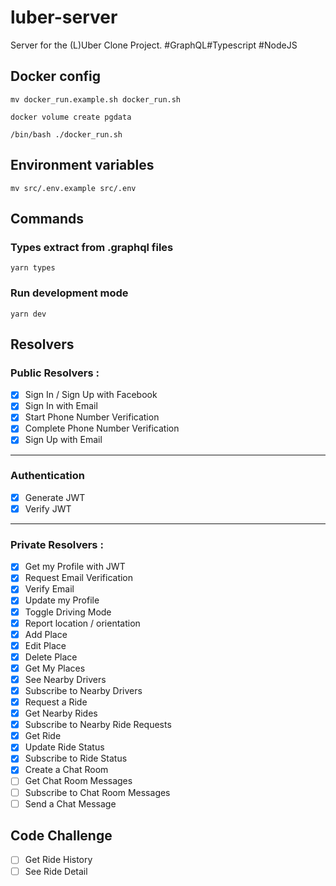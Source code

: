 # luber-server

Server for the (L)Uber Clone Project. #GraphQL#Typescript #NodeJS

## Docker config

```
mv docker_run.example.sh docker_run.sh

docker volume create pgdata

/bin/bash ./docker_run.sh
```

## Environment variables

```
mv src/.env.example src/.env
```

## Commands

### Types extract from .graphql files

```
yarn types
```

### Run development mode

```
yarn dev
```

## Resolvers

### Public Resolvers :

- [x] Sign In / Sign Up with Facebook
- [x] Sign In with Email
- [x] Start Phone Number Verification
- [x] Complete Phone Number Verification
- [x] Sign Up with Email

---

### Authentication

- [x] Generate JWT
- [x] Verify JWT

---

### Private Resolvers :

- [x] Get my Profile with JWT
- [x] Request Email Verification
- [x] Verify Email
- [x] Update my Profile
- [x] Toggle Driving Mode
- [x] Report location / orientation
- [x] Add Place
- [x] Edit Place
- [x] Delete Place
- [x] Get My Places
- [x] See Nearby Drivers
- [x] Subscribe to Nearby Drivers
- [x] Request a Ride
- [x] Get Nearby Rides
- [x] Subscribe to Nearby Ride Requests
- [x] Get Ride
- [x] Update Ride Status
- [x] Subscribe to Ride Status
- [x] Create a Chat Room
- [ ] Get Chat Room Messages
- [ ] Subscribe to Chat Room Messages
- [ ] Send a Chat Message

## Code Challenge

- [ ] Get Ride History
- [ ] See Ride Detail
